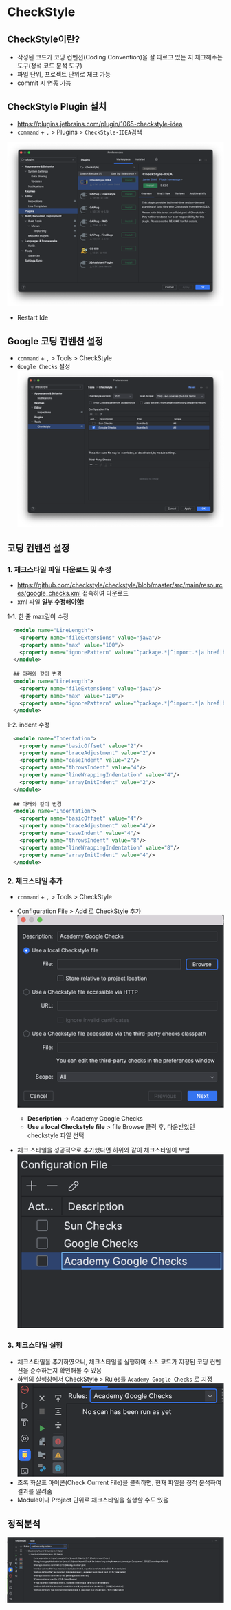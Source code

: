 # CheckStyle

## CheckStyle이란?

* 작성된 코드가 코딩 컨벤션(Coding Convention)을 잘 따르고 있는 지 체크해주는 도구(정석 코드 분석 도구)
* 파일 단위, 프로젝트 단위로 체크 가능
* commit 시 연동 가능

## CheckStyle Plugin 설치

* https://plugins.jetbrains.com/plugin/1065-checkstyle-idea
* `command` + `,` > Plugins > `CheckStyle-IDEA`검색

![plugin check style](images/02.png)

* Restart Ide

## Google 코딩 컨벤션 설정

* `command` + `,` > Tools > CheckStyle
* `Google Checks` 설정
![google check style check](./images/03.png)

## 코딩 컨벤션 설정
### 1. 체크스타일 파일 다운로드 및 수정
- https://github.com/checkstyle/checkstyle/blob/master/src/main/resources/google_checks.xml 접속하여 다운로드
- xml 파일 **일부 수정해야함!**

1-1. 한 줄 max길이 수정
```xml
  <module name="LineLength">
    <property name="fileExtensions" value="java"/>
    <property name="max" value="100"/>
    <property name="ignorePattern" value="^package.*|^import.*|a href|href|http://|https://|ftp://"/>
  </module>

  ## 아래와 같이 변경
  <module name="LineLength">
    <property name="fileExtensions" value="java"/>
    <property name="max" value="120"/>
    <property name="ignorePattern" value="^package.*|^import.*|a href|href|http://|https://|ftp://"/>
  </module>
```

1-2. indent 수정
```xml
  <module name="Indentation">
    <property name="basicOffset" value="2"/>
    <property name="braceAdjustment" value="2"/>
    <property name="caseIndent" value="2"/>
    <property name="throwsIndent" value="4"/>
    <property name="lineWrappingIndentation" value="4"/>
    <property name="arrayInitIndent" value="2"/>
  </module>

  ## 아래와 같이 변경
  <module name="Indentation">
    <property name="basicOffset" value="4"/>
    <property name="braceAdjustment" value="4"/>
    <property name="caseIndent" value="4"/>
    <property name="throwsIndent" value="8"/>
    <property name="lineWrappingIndentation" value="8"/>
    <property name="arrayInitIndent" value="4"/>
  </module>
```

### 2. 체크스타일 추가
- `command` + `,` > Tools > CheckStyle
- Configuration File > Add 로 CheckStyle 추가
![Alt text](./images/16.png)
    - **Description** -> Academy Google Checks
    - **Use a local Checkstyle file** > file Browse 클릭 후, 다운받았던 checkstyle 파일 선택

- 체크 스타일을 성공적으로 추가했다면 하위와 같이 체크스타일이 보임
![Alt text](./images/17.png)

### 3. 체크스타일 실행
- 체크스타일을 추가하였으니, 체크스타일을 실행하여 소스 코드가 지정된 코딩 컨벤션을 준수하는지 확인해볼 수 있음
- 하위의 실행창에서 CheckStyle > Rules를 `Academy Google Checks` 로 지정
![Alt text](./images/18.png)
- 초록 화살표 아이콘(Check Current File)을 클릭하면, 현재 파일을 정적 분석하여 결과를 알려줌
- Module이나 Project 단위로 체크스타일을 실행할 수도 있음



## 정적분석

![Alt text](images/07.png)
